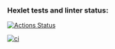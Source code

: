 ### Hexlet tests and linter status:
[![Actions Status](https://github.com/FominSergiy/devops-for-programmers-project-lvl1/workflows/hexlet-check/badge.svg)](https://github.com/FominSergiy/devops-for-programmers-project-lvl1/actions)

[![ci](https://github.com/FominSergiy/devops-for-programmers-project-lvl1/actions/workflows/push.yml/badge.svg)](https://github.com/FominSergiy/devops-for-programmers-project-lvl1/actions/workflows/push.yml)